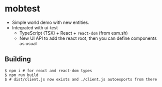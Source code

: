 # mobtest

- Simple world demo with new entities.
- Integrated with ui-test
  - TypeScript (TSX) + React + `react-dom` (from esm.sh)
  - New UI API to add the react root, then you can define components as usual

## Building

```shell
$ npm i # for react and react-dom types
$ npm run build
$ # dist/client.js now exists and ./client.js autoexports from there
```

